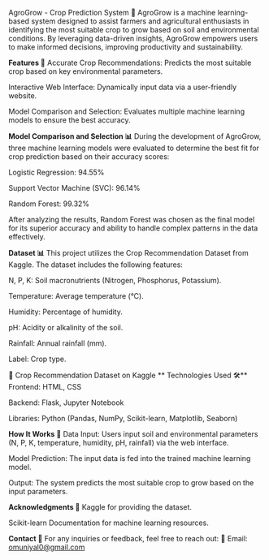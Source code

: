 AgroGrow - Crop Prediction System 🌱
AgroGrow is a machine learning-based system designed to assist farmers and agricultural enthusiasts in identifying the most suitable crop to grow based on soil and environmental conditions. By leveraging data-driven insights, AgroGrow empowers users to make informed decisions, improving productivity and sustainability.

**Features 🚀**
Accurate Crop Recommendations: Predicts the most suitable crop based on key environmental parameters.

Interactive Web Interface: Dynamically input data via a user-friendly website.

Model Comparison and Selection: Evaluates multiple machine learning models to ensure the best accuracy.

**Model Comparison and Selection 📊**
During the development of AgroGrow, three machine learning models were evaluated to determine the best fit for crop prediction based on their accuracy scores:

Logistic Regression: 94.55%

Support Vector Machine (SVC): 96.14%

Random Forest: 99.32%

After analyzing the results, Random Forest was chosen as the final model for its superior accuracy and ability to handle complex patterns in the data effectively.

**Dataset 📊**
This project utilizes the Crop Recommendation Dataset from Kaggle. The dataset includes the following features:

N, P, K: Soil macronutrients (Nitrogen, Phosphorus, Potassium).

Temperature: Average temperature (°C).

Humidity: Percentage of humidity.

pH: Acidity or alkalinity of the soil.

Rainfall: Annual rainfall (mm).

Label: Crop type.

🔗 Crop Recommendation Dataset on Kaggle
**
Technologies Used 🛠️**
Frontend: HTML, CSS

Backend: Flask, Jupyter Notebook

Libraries: Python (Pandas, NumPy, Scikit-learn, Matplotlib, Seaborn)

**How It Works 🤖**
Data Input: Users input soil and environmental parameters (N, P, K, temperature, humidity, pH, rainfall) via the web interface.

Model Prediction: The input data is fed into the trained machine learning model.

Output: The system predicts the most suitable crop to grow based on the input parameters.

**Acknowledgments 🙏**
Kaggle for providing the dataset.

Scikit-learn Documentation for machine learning resources.

**Contact 📧**
For any inquiries or feedback, feel free to reach out:
📩 Email: omuniyal0@gmail.com


